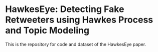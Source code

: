 # HawkesEye: Detecting Fake Retweeters using Hawkes Process and Topic Modeling

This is the repository for code and dataset of the HawkesEye paper.
